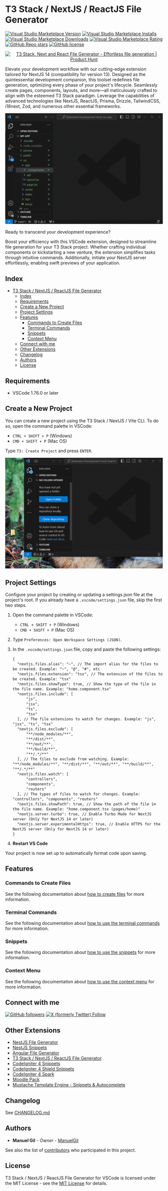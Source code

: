 # T3 Stack / NextJS / ReactJS File Generator

[![Visual Studio Marketplace Version](https://img.shields.io/visual-studio-marketplace/v/imgildev.vscode-nextjs-generator?style=for-the-badge&label=VS%20Marketplace&logo=visual-studio-code)](https://marketplace.visualstudio.com/items?itemName=imgildev.vscode-nextjs-generator)
[![Visual Studio Marketplace Installs](https://img.shields.io/visual-studio-marketplace/i/imgildev.vscode-nextjs-generator?style=for-the-badge&logo=visual-studio-code)](https://marketplace.visualstudio.com/items?itemName=imgildev.vscode-nextjs-generator)
[![Visual Studio Marketplace Downloads](https://img.shields.io/visual-studio-marketplace/d/imgildev.vscode-nextjs-generator?style=for-the-badge&logo=visual-studio-code)](https://marketplace.visualstudio.com/items?itemName=imgildev.vscode-nextjs-generator)
[![Visual Studio Marketplace Rating](https://img.shields.io/visual-studio-marketplace/r/imgildev.vscode-nextjs-generator?style=for-the-badge&logo=visual-studio-code)](https://marketplace.visualstudio.com/items?itemName=imgildev.vscode-nextjs-generator&ssr=false#review-details)
[![GitHub Repo stars](https://img.shields.io/github/stars/ManuelGil/vscode-nextjs-generator?style=for-the-badge&logo=github)](https://github.com/ManuelGil/vscode-nextjs-generator)
[![GitHub license](https://img.shields.io/github/license/ManuelGil/vscode-nextjs-generator?style=for-the-badge&logo=github)](https://github.com/ManuelGil/vscode-nextjs-generator/blob/main/LICENSE)

<p align="center">
<a href="https://www.producthunt.com/posts/t3-stack-next-and-react-file-generator?utm_source=badge-top-post-badge&utm_medium=badge&utm_souce=badge-t3&#0045;stack&#0045;next&#0045;and&#0045;react&#0045;file&#0045;generator" target="_blank"><img src="https://api.producthunt.com/widgets/embed-image/v1/top-post-badge?post_id=431311&theme=light&period=daily" alt="T3&#0032;Stack&#0044;&#0032;Next&#0032;and&#0032;React&#0032;File&#0032;Generator - Effortless&#0032;file&#0032;generation | Product Hunt" style="width: 250px; height: 54px;" width="250" height="54" /></a>
</p>

Elevate your development workflow with our cutting-edge extension tailored for NextJS 14 (compatibility for version 13). Designed as the quintessential development companion, this toolset redefines file generation, optimizing every phase of your project's lifecycle. Seamlessly create pages, components, layouts, and more—all meticulously crafted to align with the esteemed T3 Stack paradigm. Leverage the capabilities of advanced technologies like NextJS, ReactJS, Prisma, Drizzle, TailwindCSS, i18next, Zod, and numerous other essential frameworks.

![demo](https://raw.githubusercontent.com/ManuelGil/vscode-nextjs-generator/main/docs/images/demo.gif)

Ready to transcend your development experience?

Boost your efficiency with this VSCode extension, designed to streamline file generation for your T3 Stack project. Whether crafting individual components or kickstarting a new venture, the extension simplifies tasks through intuitive commands. Additionally, initiate your NextJS server effortlessly, enabling swift previews of your application.

## Index

- [T3 Stack / NextJS / ReactJS File Generator](#t3-stack--nextjs--reactjs-file-generator)
  - [Index](#index)
  - [Requirements](#requirements)
  - [Create a New Project](#create-a-new-project)
  - [Project Settings](#project-settings)
  - [Features](#features)
    - [Commands to Create Files](#commands-to-create-files)
    - [Terminal Commands](#terminal-commands)
    - [Snippets](#snippets)
    - [Context Menu](#context-menu)
  - [Connect with me](#connect-with-me)
  - [Other Extensions](#other-extensions)
  - [Changelog](#changelog)
  - [Authors](#authors)
  - [License](#license)

## Requirements

- VSCode 1.76.0 or later

## Create a New Project

You can create a new project using the T3 Stack / NextJS / Vite CLI. To do so, open the command palette in VSCode:

- `CTRL + SHIFT + P` (Windows)
- `CMD + SHIFT + P` (Mac OS)

Type `T3: Create Project` and press `ENTER`.

![create-project](https://raw.githubusercontent.com/ManuelGil/vscode-nextjs-generator/main/docs/images/create-project.gif)

## Project Settings

Configure your project by creating or updating a settings.json file at the project's root. If you already have a `.vscode/settings.json` file, skip the first two steps.

1. Open the command palette in VSCode:

   - `CTRL + SHIFT + P` (Windows)
   - `CMD + SHIFT + P` (Mac OS)

2. Type `Preferences: Open Workspace Settings (JSON)`.

3. In the `.vscode/settings.json` file, copy and paste the following settings:

   ```jsonc
   {
     "nextjs.files.alias": "~", // The import alias for the files to be created. Example: "~", "@", "#", etc
     "nextjs.files.extension": "tsx", // The extension of the files to be created. Example: "tsx"
     "nextjs.files.showType": true, // Show the type of the file in the file name. Example: "home.component.tsx"
     "nextjs.files.include": [
         "js",
         "jsx",
         "ts",
         "tsx"
     ], // The file extensions to watch for changes. Example: "js", "jsx", "ts", "tsx"
     "nextjs.files.exclude": [
         "**/node_modules/**",
         "**/dist/**",
         "**/out/**",
         "**/build/**",
         "**/.*/**"
     ], // The files to exclude from watching. Example: "**/node_modules/**", "**/dist/**", "**/out/**", "**/build/**", "**/.*/**"
     "nextjs.files.watch": [
         "controllers",
         "components",
         "routers"
     ], // The types of files to watch for changes. Example: "controllers", "components", "routers"
     "nextjs.files.showPath": true, // Show the path of the file in the file name. Example: "home.component.tsx (pages/home)"
     "nextjs.server.turbo": true, // Enable Turbo Mode for NextJS server (Only for NextJS 14 or later)
     "nextjs.server.experimentalHttps": true, // Enable HTTPS for the NextJS server (Only for NextJS 14 or later)
   }
   ```

4. **Restart VS Code**

Your project is now set up to automatically format code upon saving.

## Features

### Commands to Create Files

See the following documentation about [how to create files](./docs/generate-files.md) for more information.

### Terminal Commands

See the following documentation about [how to use the terminal commands](./docs/cli-commands.md) for more information.

### Snippets

See the following documentation about [how to use the snippets](./docs/snippets.md) for more information.

### Context Menu

See the following documentation about [how to use the context menu](./docs/context-menu.md) for more information.

## Connect with me

[![GitHub followers](https://img.shields.io/github/followers/ManuelGil?style=for-the-badge&logo=github)](https://github.com/ManuelGil)
[![X (formerly Twitter) Follow](https://img.shields.io/twitter/follow/imgildev?style=for-the-badge&logo=x)](https://twitter.com/imgildev)

## Other Extensions

- [NestJS File Generator](https://marketplace.visualstudio.com/items?itemName=imgildev.vscode-nestjs-generator)
- [NestJS Snippets](https://marketplace.visualstudio.com/items?itemName=imgildev.vscode-nestjs-snippets-extension)
- [Angular File Generator](https://marketplace.visualstudio.com/items?itemName=imgildev.vscode-angular-generator)
- [T3 Stack / NextJS / ReactJS File Generator](https://marketplace.visualstudio.com/items?itemName=imgildev.vscode-nextjs-generator)
- [CodeIgniter 4 Snippets](https://marketplace.visualstudio.com/items?itemName=imgildev.vscode-codeigniter4-snippets)
- [CodeIgniter 4 Shield Snippets](https://marketplace.visualstudio.com/items?itemName=imgildev.vscode-codeigniter4-shield-snippets)
- [CodeIgniter 4 Spark](https://marketplace.visualstudio.com/items?itemName=imgildev.vscode-codeigniter4-spark)
- [Moodle Pack](https://marketplace.visualstudio.com/items?itemName=imgildev.vscode-moodle-snippets)
- [Mustache Template Engine - Snippets & Autocomplete](https://marketplace.visualstudio.com/items?itemName=imgildev.vscode-mustache-snippets)

## Changelog

See [CHANGELOG.md](./CHANGELOG.md)

## Authors

- **Manuel Gil** - _Owner_ - [ManuelGil](https://github.com/ManuelGil)

See also the list of [contributors](https://github.com/ManuelGil/vscode-nextjs-generator/contributors) who participated in this project.

## License

T3 Stack / NextJS / ReactJS File Generator for VSCode is licensed under the MIT License - see the [MIT License](https://opensource.org/licenses/MIT) for details.
